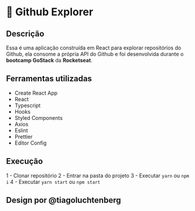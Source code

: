 # :rocket: Github Explorer

## Descrição

Essa é uma aplicação construída em React para explorar repositórios do Github, ela consome a própria API do Github e foi desenvolvida durante o **bootcamp GoStack** da **Rocketseat**.

## Ferramentas utilizadas

- Create React App
- React
- Typescript
- Hooks
- Styled Components
- Axios
- Eslint
- Prettier
- Editor Config

## Execução

1 - Clonar repositório
2 - Entrar na pasta do projeto
3 - Executar `yarn` ou `npm i`
4 - Executar `yarn start` ou `npm start`

## Design por @tiagoluchtenberg
